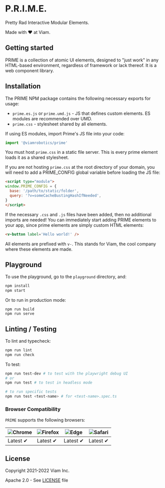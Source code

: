 # P.R.I.M.E.

Pretty Rad Interactive Modular Elements.

Made with ❤️ at Viam.

## Getting started

PRIME is a collection of atomic UI elements, designed to "just work" in any HTML-based environment, regardless of framework or lack thereof. It is a web component library.

## Installation

The PRIME NPM package contains the following necessary exports for usage:
* `prime.es.js` or `prime.umd.js` - JS that defines custom elements. ES modules are recommended over UMD.
* `prime.css` - stylesheet shared by all elements.

If using ES modules, import Prime's JS file into your code:

```ts
import '@viamrobotics/prime'
```

You must host `prime.css` in a static file server. This is every prime element loads it as a shared stylesheet.

If you are not hosting `prime.css` at the root directory of your domain, you will need to add a PRIME_CONFIG global variable before loading the JS file:

```html
<script type="module">
window.PRIME_CONFIG = {
  base: '/path/to/static/folder',
  query: '?v=someCacheBustingHashIfNeeded',
}
</script>
```

If the necessary `.css` and `.js` files have been added, then no additional imports are needed!
You can immediately start adding PRIME elements to your app, since prime elements are simply custom HTML elements:

```html
<v-button label='Hello world!' />
```

All elements are prefixed with `v-`. This stands for Viam, the cool company where these elements are made.

## Playground

To use the playground, go to the `playground` directory, and:
```bash
npm install
npm start
```
Or to run in production mode:
```
npm run build
npm run serve
```

## Linting / Testing
To lint and typecheck:
```bash
npm run lint
npm run check
```

To test:
```bash
npm run test-dev # to test with the playwright debug UI
# or
npm run test # to test in headless mode

# to run specific tests
npm run test <test-name> # for <test-name>.spec.ts
```

### Browser Compatibility

`PRIME` supports the following browsers:

![Chrome](https://raw.githubusercontent.com/alrra/browser-logos/master/src/chrome/chrome_48x48.png) | ![Firefox](https://raw.githubusercontent.com/alrra/browser-logos/master/src/firefox/firefox_48x48.png) | ![Edge](https://raw.githubusercontent.com/alrra/browser-logos/master/src/edge/edge_48x48.png) | ![Safari](https://raw.githubusercontent.com/alrra/browser-logos/master/src/safari/safari_48x48.png)
--- | --- | --- | --- |
Latest ✔ | Latest ✔ | Latest ✔ | Latest ✔ |

## License
Copyright 2021-2022 Viam Inc.

Apache 2.0 - See [LICENSE](https://github.com/viamrobotics/prime/blob/main/LICENSE) file
